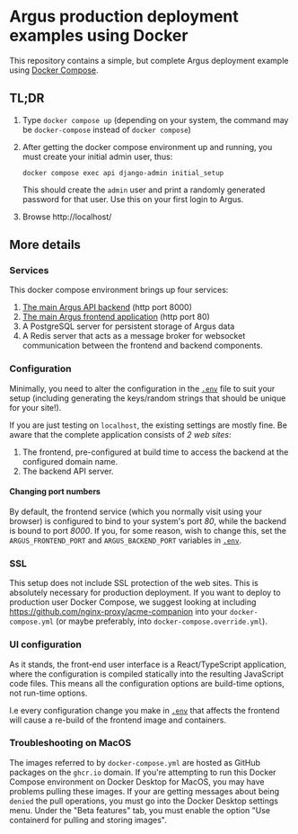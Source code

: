 # Argus production deployment examples using Docker

This repository contains a simple, but complete Argus deployment example using
[Docker Compose](https://docs.docker.com/compose/).

## TL;DR

1. Type `docker compose up` (depending on your system, the command may be
   `docker-compose` instead of `docker compose`)

2. After getting the docker compose environment up and running, you must create
   your initial admin user, thus:

   ```
   docker compose exec api django-admin initial_setup
   ```

   This should create the `admin` user and print a randomly generated password for
   that user. Use this on your first login to Argus.

3. Browse http://localhost/

## More details

### Services

This docker compose environment brings up four services:

1. [The main Argus API backend](https://github.com/Uninett/Argus) (http port 8000)
2. [The main Argus frontend application](https://github.com/Uninett/Argus-frontend) (http port 80)
3. A PostgreSQL server for persistent storage of Argus data
4. A Redis server that acts as a message broker for websocket communication
   between the frontend and backend components.

### Configuration

Minimally, you need to alter the configuration in the [`.env`](./.env) file to suit your
setup (including generating the keys/random strings that should be unique for
your site!).

If you are just testing on `localhost`, the existing settings are mostly fine. Be
aware that the complete application consists of *2 web sites*:

1. The frontend, pre-configured at build time to access the backend at the
   configured domain name.
2. The backend API server.

#### Changing port numbers

By default, the frontend service (which you normally visit using your browser)
is configured to bind to your system's port *80*, while the backend is bound to
port *8000*. If you, for some reason, wish to change this, set the
`ARGUS_FRONTEND_PORT` and `ARGUS_BACKEND_PORT` variables in [`.env`](./.env).

### SSL

This setup does not include SSL protection of the web sites. This is absolutely
necessary for production deployment. If you want to deploy to production user
Docker Compose, we suggest looking at including
https://github.com/nginx-proxy/acme-companion into your `docker-compose.yml`
(or maybe preferably, into `docker-compose.override.yml`).

### UI configuration

As it stands, the front-end user interface is a React/TypeScript application,
where the configuration is compiled statically into the resulting JavaScript
code files. This means all the configuration options are build-time options,
not run-time options.

I.e every configuration change you make in [`.env`](./.env) that affects the frontend
will cause a re-build of the frontend image and containers.

### Troubleshooting on MacOS

The images referred to by `docker-compose.yml` are hosted as GitHub packages on
the `ghcr.io` domain.  If you're attempting to run this Docker Compose
environment on Docker Desktop for MacOS, you may have problems pulling these
images. If your are getting messages about being `denied` the pull operations,
you must go into the Docker Desktop settings menu. Under the "Beta features"
tab, you must enable the option "Use containerd for pulling and storing
images".
